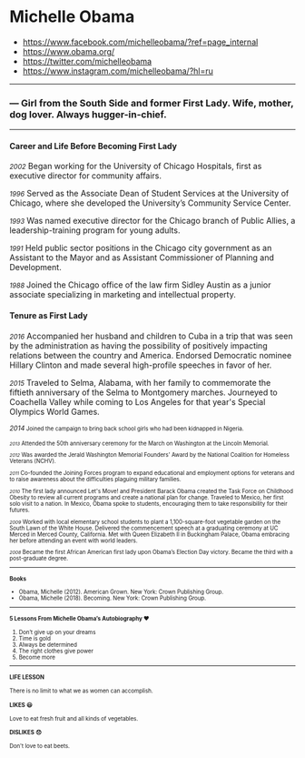 # Michelle Obama
* https://www.facebook.com/michelleobama/?ref=page_internal
* https://www.obama.org/
* https://twitter.com/michelleobama
* https://www.instagram.com/michelleobama/?hl=ru

---

### ― Girl from the South Side and former First Lady. Wife, mother, dog lover. Always hugger-in-chief.

---

#### Career and Life Before Becoming First Lady 

<small>*2002*</small>
Began working for the University of Chicago Hospitals, first as executive director for community affairs.

<small>*1996*</small>
Served as the Associate Dean of Student Services at the University of Chicago, where she developed the University’s Community Service Center.

<small>*1993*</small>
Was named executive director for the Chicago branch of Public Allies, a leadership-training program for young adults.

<small>*1991*</small>
Held public sector positions in the Chicago city government as an Assistant to the Mayor and as Assistant Commissioner of Planning and Development.

<small> *1988* </small>
Joined the Chicago office of the law firm Sidley Austin as a junior associate specializing in marketing and intellectual property.

#### Tenure as First Lady

<small>*2016*</small>
Accompanied her husband and children to Cuba in a trip that was seen by the administration as having the possibility of positively impacting relations between the country and America.
Endorsed Democratic nominee Hillary Clinton and made several high-profile speeches in favor of her.

<small>*2015*</small>
Traveled to Selma, Alabama, with her family to commemorate the fiftieth anniversary of the Selma to Montgomery marches.
Journeyed to Coachella Valley while coming to Los Angeles for that year's Special Olympics World Games.

<small>*2014*<small/>
Joined the campaign to bring back school girls who had been kidnapped in Nigeria.
  
<small>*2013*</small>
Attended the 50th anniversary ceremony for the March on Washington at the Lincoln Memorial.

<small>*2012*</small>
Was awarded the Jerald Washington Memorial Founders' Award by the National Coalition for Homeless Veterans (NCHV).

<small>*2011*</small>
Co-founded the Joining Forces program to expand educational and employment options for veterans and to raise awareness about the difficulties plaguing military families.

<small>*2010*</small>
The first lady announced Let's Move! and President Barack Obama created the Task Force on Childhood Obesity to review all current programs and create a national plan for change.
Traveled to Mexico, her first solo visit to a nation. In Mexico, Obama spoke to students, encouraging them to take responsibility for their futures.

<small>*2009*</small>
Worked with local elementary school students to plant a 1,100-square-foot vegetable garden on the South Lawn of the White House.
Delivered the commencement speech at a graduating ceremony at UC Merced in Merced County, California.
Met with Queen Elizabeth II in Buckingham Palace, Obama embracing her before attending an event with world leaders.

<small>*2008*</small>
Became the first African American first lady upon Obama’s Election Day victory.
Became the third with a post-graduate degree.

---

#### Books
- Obama, Michelle (2012). American Grown. New York: Crown Publishing Group.
- Obama, Michelle (2018). Becoming. New York: Crown Publishing Group.

---

#### 5 Lessons From Michelle Obama’s Autobiography ❤️

1. Don’t give up on your dreams
2. Time is gold
3. Always be determined
4. The right clothes give power
5. Become more

---

#### LIFE LESSON

There is no limit to what we as women can accomplish.

#### LIKES 😃

Love to eat fresh fruit and all kinds of vegetables.
 
 #### DISLIKES 😞  
 
 Don't love to eat beets.
 



